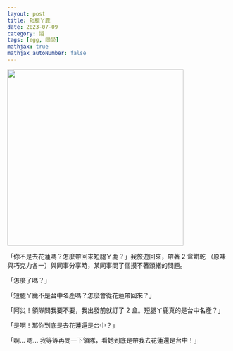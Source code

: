 ```yaml
---
layout: post
title: 短腿ㄚ鹿
date: 2023-07-09
category: 謅
tags: [egg, 同學]
mathjax: true
mathjax_autoNumber: false
---
```


<img src="/blog/assets/images/2023/cookie.jpg" style="width:400px"/>

<!--more-->

「你不是去花蓮嗎？怎麼帶回來短腿ㄚ鹿？」我旅遊回來，帶著 2 盒餅乾 （原味與巧克力各一）與同事分享時，某同事問了個摸不著頭緒的問題。

「怎麼了嗎？」

「短腿ㄚ鹿不是台中名產嗎？怎麼會從花蓮帶回來？」

「阿災！領隊問我要不要，我出發前就訂了 2 盒。短腿ㄚ鹿真的是台中名產？」

「是啊！那你到底是去花蓮還是台中？」

「啊… 嗯… 我等等再問一下領隊，看她到底是帶我去花蓮還是台中！」
